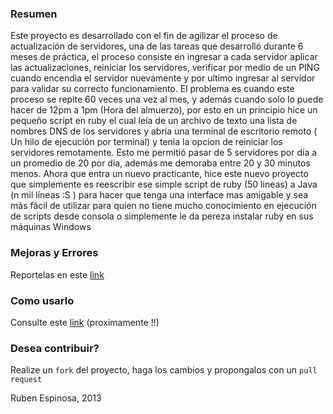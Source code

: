 ### Resumen
Este proyecto es desarrollado con el fin de agilizar el proceso de actualización de servidores, 
una de las tareas que desarrolló durante 6 meses de práctica, el proceso consiste en ingresar a
cada servidor aplicar las actualizaciones, reiniciar los servidores, verificar por medio de un PING 
cuando encendia el servidor nuevamente y por ultimo ingresar al servidor para validar su correcto 
funcionamiento.
El problema es cuando este proceso se repite 60 veces una vez al mes, y además cuando solo
lo puede hacer de 12pm a 1pm (Hora del almuerzo), por esto en un principio hice un pequeño script 
en ruby el cual leía de un archivo de texto una lista de nombres DNS de los servidores y abría una 
terminal de escritorio remoto ( Un hilo de ejecución por terminal) y tenia la opcion de reiniciar los 
servidores remotamente. Esto me permitió pasar de 5 servidores por día a un promedio de 20 por día, 
además me demoraba entre 20 y 30 minutos menos.
Ahora que entra un nuevo practicante, hice este nuevo proyecto que simplemente es reescribir ese 
simple script de ruby (50 lineas) a Java (n mil líneas :S ) para hacer que tenga una interface mas 
amigable y sea más fácil de utilizar para quien no tiene mucho conocimiento en ejecución de scripts
desde consola o simplemente le da pereza instalar ruby en sus máquinas Windows
### Mejoras y Errores
  Reportelas en este [link]( https://github.com/rderoldan1/updater/issues)

### Como usarlo
  Consulte este [link](https://github.com/rderoldan1/updater/wiki) (proximamente !!)
  
### Desea contribuir?

  Realize un `fork` del proyecto, haga los cambios y propongalos con un `pull request`
  
Ruben Espinosa, 2013  
